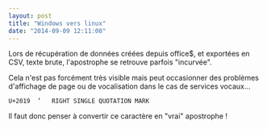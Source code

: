 ```yaml
---
layout: post
title: "Windows vers linux"
date: "2014-09-09 12:11:00"
---
```

Lors de récupération de données créées depuis office$, et exportées en CSV, texte brute, l'apostrophe se retrouve parfois "incurvée".

Cela n'est pas forcément très visible mais peut occasionner des problèmes d'affichage de page ou de vocalisation dans le cas de services vocaux...


```
U+2019 	’ 	RIGHT SINGLE QUOTATION MARK
```

Il faut donc penser à convertir ce caractère en "vrai" apostrophe !
